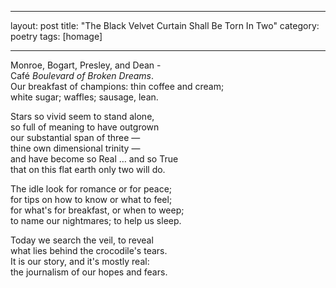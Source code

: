 
---
layout: post
title: "The Black Velvet Curtain Shall Be Torn In Two"
category: poetry
tags: [homage]

---

Monroe, Bogart, Presley, and Dean -  
Café *Boulevard of Broken Dreams*.  
Our breakfast of champions: thin coffee and cream;  
white sugar; waffles; sausage, lean.  

Stars so vivid seem to stand alone,  
so full of meaning to have outgrown  
our substantial span of three —  
thine own dimensional trinity —  
and have become so Real … and so True  
that on this flat earth only two will do.  

The idle look for romance or for peace;  
for tips on how to know or what to feel;  
for what's for breakfast, or when to weep;  
to name our nightmares; to help us sleep.  

Today we search the veil, to reveal  
what lies behind the crocodile's tears.  
It is our story, and it's mostly real:   
the journalism of our hopes and fears.  